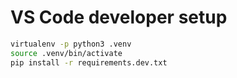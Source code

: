 # VS Code developer setup

```bash
virtualenv -p python3 .venv
source .venv/bin/activate
pip install -r requirements.dev.txt
```